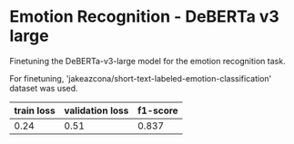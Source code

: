 # Emotion Recognition - DeBERTa v3 large

Finetuning the DeBERTa-v3-large model for the emotion recognition task.

For finetuning, 'jakeazcona/short-text-labeled-emotion-classification' dataset was used.

| train loss | validation loss | f1-score|
| --- | --- | --- |
| 0.24 | 0.51 | 0.837 |

